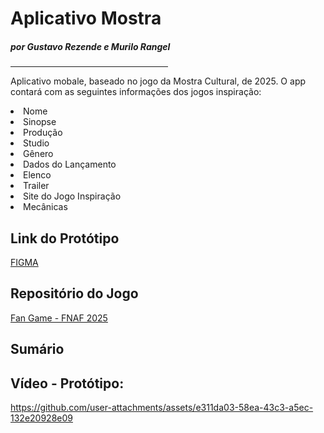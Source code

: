 <h1>Aplicativo Mostra</h1>
<h5>por Gustavo Rezende e Murilo Rangel</h5>
<hr size="0.5" width="50%" align="left" color="white">

<p>Aplicativo mobale, baseado no jogo da Mostra Cultural, de 2025. O app contará com as seguintes informações dos jogos inspiração:</p>
<li>Nome</li>
<li>Sinopse</li>
<li>Produção</li>
<li>Studio</li>
<li>Gênero</li>
<li>Dados do Lançamento</li>
<li>Elenco</li>
<li>Trailer</li>
<li>Site do Jogo Inspiração</li>
<li>Mecânicas</li>

<h2>Link do Protótipo</h2>
<a href="https://www.figma.com/design/rE4o8fLLgzNxA4PCJEJM4W/Aplicativo-Games?node-id=1-9&t=kHxUB3Ql49Aw4cKB-1">FIGMA</a>

<h2>Repositório do Jogo</h2>
<a href="https://github.com/giovannasantt/fangamefnaf2025">Fan Game - FNAF 2025</a>

<h2>Sumário</h2>

<h2>Vídeo - Protótipo:</h2>


https://github.com/user-attachments/assets/e311da03-58ea-43c3-a5ec-132e20928e09

